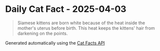 # Daily Cat Fact - 2025-04-03

> Siamese kittens are born white because of the heat inside the mother's uterus before birth. This heat keeps the kittens' hair from darkening on the points.

Generated automatically using the [Cat Facts API](https://catfact.ninja)
